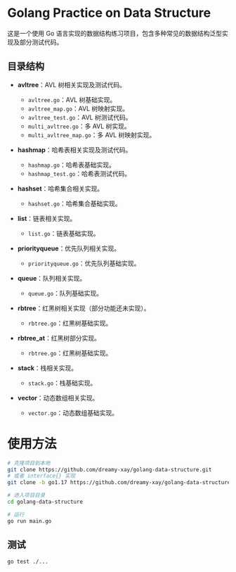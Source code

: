 # Golang Practice on Data Structure

这是一个使用 Go 语言实现的数据结构练习项目，包含多种常见的数据结构泛型实现及部分测试代码。
## 目录结构

- **avltree**：AVL 树相关实现及测试代码。

  - `avltree.go`：AVL 树基础实现。
  - `avltree_map.go`：AVL 树映射实现。
  - `avltree_test.go`：AVL 树测试代码。
  - `multi_avltree.go`：多 AVL 树实现。
  - `multi_avltree_map.go`：多 AVL 树映射实现。

- **hashmap**：哈希表相关实现及测试代码。

  - `hashmap.go`：哈希表基础实现。
  - `hashmap_test.go`：哈希表测试代码。

- **hashset**：哈希集合相关实现。

  - `hashset.go`：哈希集合基础实现。

- **list**：链表相关实现。

  - `list.go`：链表基础实现。

- **priorityqueue**：优先队列相关实现。

  - `priorityqueue.go`：优先队列基础实现。

- **queue**：队列相关实现。

  - `queue.go`：队列基础实现。

- **rbtree**：红黑树相关实现（部分功能还未实现）。

  - `rbtree.go`：红黑树基础实现。

- **rbtree_at**：红黑树部分实现。

  - `rbtree.go`：红黑树基础实现。

- **stack**：栈相关实现。

  - `stack.go`：栈基础实现。

- **vector**：动态数组相关实现。
  - `vector.go`：动态数组基础实现。

# 使用方法

```bash
# 克隆项目到本地
git clone https://github.com/dreamy-xay/golang-data-structure.git
# 或者 interface{} 实现
git clone -b go1.17 https://github.com/dreamy-xay/golang-data-structure.git

# 进入项目目录
cd golang-data-structure

# 运行
go run main.go
```

## 测试

```bash
go test ./...
```
